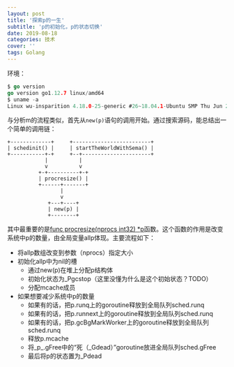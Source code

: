 ```yaml
---
layout: post
title: '探索p的一生'
subtitle: 'p的初始化，p的状态切换'
date: 2019-08-18
categories: 技术
cover: ''
tags: Golang
---
```


环境：
```go
$ go version
go version go1.12.7 linux/amd64
$ uname -a
Linux wu-insparition 4.18.0-25-generic #26~18.04.1-Ubuntu SMP Thu Jun 27 07:28:31 UTC 2019 x86_64 x86_64 x86_64 GNU/Linux
```

与分析m的流程类似，首先从`new(p)`语句的调用开始。通过搜索源码，能总结出一个简单的调用链：
```
+-------------+     +-------------------------+
| schedinit() |     | startTheWorldWithSema() |
+-----------+-+     +--+----------------------+
            |          |
            v          v
          +-+----------+-+
          | procresize() |
          +------+-------+
                 |
                 v
             +---+----+
             | new(p) |
             +--------+
```
其中最重要的是[func procresize(nprocs int32) *p](https://github.com/golang/go/blob/master/src/runtime/proc.go#L3990)函数。这个函数的作用是改变系统中p的数量，由全局变量allp体现。主要流程如下：
- 将allp数组改变到参数（nprocs）指定大小
- 初始化allp中为nil的槽
    - 通过new(p)在堆上分配p结构体
    - 初始化状态为_Pgcstop（这里没懂为什么是这个初始状态？TODO）
    - 分配mcache成员
- 如果想要减少系统中p的数量
    - 如果有的话，把p.runq上的goroutine释放到全局队列sched.runq
    - 如果有的话，把p.runnext上的goroutine释放到全局队列sched.runq
    - 如果有的话，把p.gcBgMarkWorker上的goroutine释放到全局队列sched.runq
    - 释放p.mcache
    - 将_p_.gFree中的“死（_Gdead）”goroutine放进全局队列sched.gFree
    - 最后将p的状态置为_Pdead


